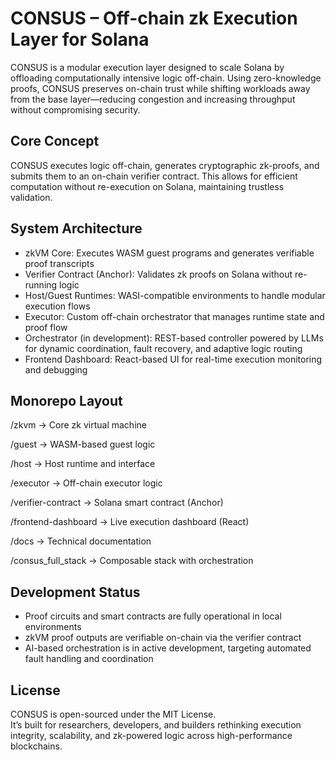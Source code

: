 CONSUS – Off-chain zk Execution Layer for Solana
=================================================

CONSUS is a modular execution layer designed to scale Solana by offloading computationally intensive logic off-chain. Using zero-knowledge proofs, CONSUS preserves on-chain trust while shifting workloads away from the base layer—reducing congestion and increasing throughput without compromising security.

Core Concept
------------

CONSUS executes logic off-chain, generates cryptographic zk-proofs, and submits them to an on-chain verifier contract. This allows for efficient computation without re-execution on Solana, maintaining trustless validation.

System Architecture
-------------------

- zkVM Core: Executes WASM guest programs and generates verifiable proof transcripts  
- Verifier Contract (Anchor): Validates zk proofs on Solana without re-running logic  
- Host/Guest Runtimes: WASI-compatible environments to handle modular execution flows  
- Executor: Custom off-chain orchestrator that manages runtime state and proof flow  
- Orchestrator (in development): REST-based controller powered by LLMs for dynamic coordination, fault recovery, and adaptive logic routing  
- Frontend Dashboard: React-based UI for real-time execution monitoring and debugging

Monorepo Layout
---------------

/zkvm → Core zk virtual machine

/guest → WASM-based guest logic

/host → Host runtime and interface

/executor → Off-chain executor logic

/verifier-contract → Solana smart contract (Anchor)

/frontend-dashboard → Live execution dashboard (React)

/docs → Technical documentation

/consus_full_stack → Composable stack with orchestration


Development Status
------------------

- Proof circuits and smart contracts are fully operational in local environments  
- zkVM proof outputs are verifiable on-chain via the verifier contract  
- AI-based orchestration is in active development, targeting automated fault handling and coordination

License
-------

CONSUS is open-sourced under the MIT License.  
It’s built for researchers, developers, and builders rethinking execution integrity, scalability, and zk-powered logic across high-performance blockchains.
